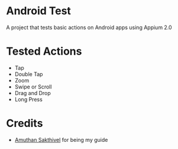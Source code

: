 # Android Test
A project that tests basic actions on Android apps using Appium 2.0

# Tested Actions
- Tap
- Double Tap
- Zoom
- Swipe or Scroll
- Drag and Drop
- Long Press

# Credits
- [Amuthan Sakthivel](https://github.com/amuthansakthivel) for being my guide